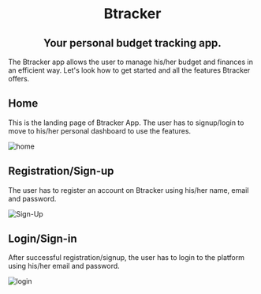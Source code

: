 <!-- # Btracker -->
<h1 align="center" id="btracker">Btracker</h1>

<h2 align="center"> Your personal budget tracking app. </h2>
The Btracker app allows the user to manage his/her budget and finances in an efficient way. Let's look how to get started and all the features Btracker offers.

## Home 
This is the landing page of Btracker App. The user has to signup/login to move to his/her personal dashboard to use the features.

![home](https://user-images.githubusercontent.com/84982038/151601054-e519253c-21ea-41fe-9e59-6843314d4e64.png)


## Registration/Sign-up 
The user has to register an account on Btracker using his/her name, email and password.

![Sign-Up](https://user-images.githubusercontent.com/84982038/151601047-d93c861a-4853-465e-96d5-309cb836c05a.png)

## Login/Sign-in
After successful registration/signup, the user has to login to the platform using his/her email and password.

![login](https://user-images.githubusercontent.com/84982038/151600967-e1c14d27-d68e-45aa-a68e-fa7eacbe9bcf.png)



